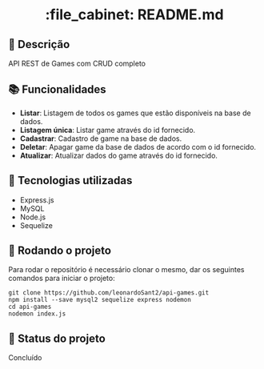 <h1 align="center">:file_cabinet: README.md</h1>

## :memo: Descrição
API REST de Games com CRUD completo
## :books: Funcionalidades
* <b>Listar</b>: Listagem de todos os games que estão disponíveis na base de dados.
* <b>Listagem única</b>: Listar game através do id fornecido.
* <b>Cadastrar</b>: Cadastro de game na base de dados.
* <b>Deletar</b>: Apagar game da base de dados de acordo com o id fornecido.
* <b>Atualizar</b>: Atualizar dados do game através do id fornecido.

## :wrench: Tecnologias utilizadas
* Express.js
* MySQL
* Node.js
* Sequelize

## :rocket: Rodando o projeto
Para rodar o repositório é necessário clonar o mesmo, dar os seguintes comandos para iniciar o projeto:
```
git clone https://github.com/leonardoSant2/api-games.git
npm install --save mysql2 sequelize express nodemon
cd api-games
nodemon index.js

```


## :dart: Status do projeto
Concluído
